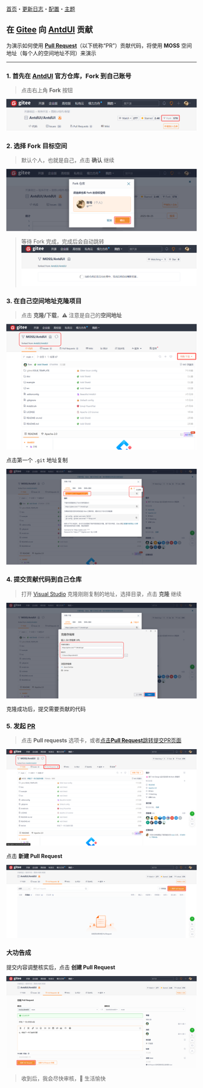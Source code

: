 [首页](Home.md)・[更新日志](UpdateLog.md)・[配置](Config.md)・[主题](Theme.md)

## 在 [Gitee](https://gitee.com) 向 [AntdUI](https://gitee.com/AntdUI/AntdUI) 贡献

为演示如何使用 [**Pull Request**](https://gitee.com/AntdUI/AntdUI/compare/main...main)（以下统称“PR”）贡献代码，将使用 **MOSS** 空间地址（每个人的空间地址不同）来演示

***

### 1. 首先在 [AntdUI](https://gitee.com/AntdUI/AntdUI) 官方仓库，Fork 到自己账号

> 点击右上角 **Fork** 按钮

![1](Img/PR_1.png)

### 2. 选择 Fork 目标空间

> 默认个人，也就是自己，点击 **确认** 继续

![2](Img/PR_2.png)

> 等待 Fork 完成，完成后会自动跳转
> ![3](Img/PR_3.png)

### 3. 在自己空间地址克隆项目

> 点击 **克隆/下载**，⚠ 注意是自己的**空间地址**

![4](Img/PR_4.png)

点击第一个 `.git` 地址复制

![5](Img/PR_5.png)

### 4. 提交贡献代码到自己仓库

> 打开 [Visual Studio](https://visualstudio.microsoft.com) 克隆刚刚复制的地址，选择目录，点击 **克隆** 继续

![6](Img/PR_6.png)

克隆成功后，提交需要贡献的代码

### 5. 发起 [PR](https://gitee.com/AntdUI/AntdUI/compare/main...main)

> 点击 **Pull requests** 选项卡，或者[点击**Pull Request**跳转提交PR页面](https://gitee.com/AntdUI/AntdUI/compare/main...main)

![7](Img/PR_7.png)

点击 **新建 Pull Request**

![8](Img/PR_8.png)

### 大功告成

提交内容调整核实后，点击 **创建 Pull Request**

![9](Img/PR_9.png)

> 收到后，我会尽快审核，🧙 生活愉快